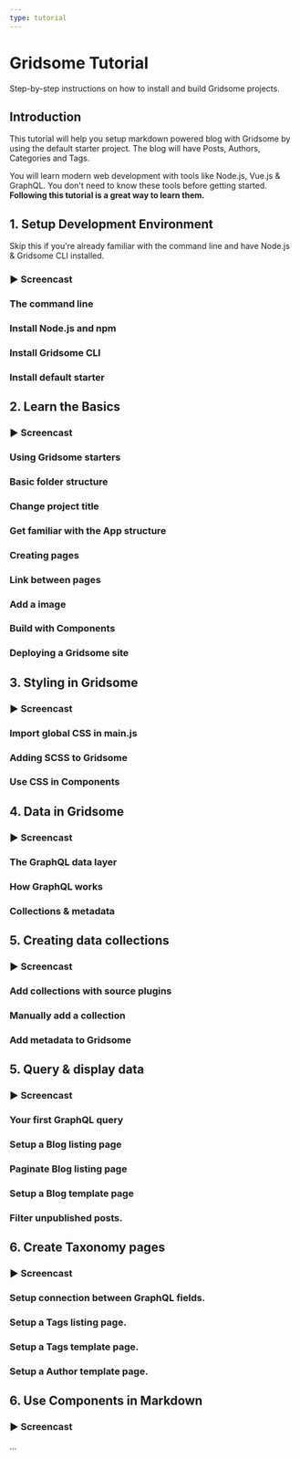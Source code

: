 ```yaml
---
type: tutorial
---
```


# Gridsome Tutorial
Step-by-step instructions on how to install and build Gridsome projects.

## Introduction
This tutorial will help you setup markdown powered blog with Gridsome by using the default starter project.
The blog will have Posts, Authors, Categories and Tags.

You will learn modern web development with tools like Node.js, Vue.js & GraphQL. You don't need to know these tools before getting started. **Following this tutorial is a great way to learn them.**


## 1. Setup Development Environment

Skip this if you're already familiar with the command line and have Node.js & Gridsome CLI installed.

### ▶︎ Screencast

### The command line

### Install Node.js and npm

### Install Gridsome CLI

### Install default starter


## 2. Learn the Basics

### ▶︎ Screencast

### Using Gridsome starters

### Basic folder structure

### Change project title

### Get familiar with the App structure

### Creating pages

### Link between pages

### Add a image

### Build with Components

### Deploying a Gridsome site


## 3. Styling in Gridsome

### ▶︎ Screencast

### Import global CSS in main.js

### Adding SCSS to Gridsome

### Use CSS in Components


## 4. Data in Gridsome

### ▶︎ Screencast

### The GraphQL data layer

### How GraphQL works

### Collections & metadata


## 5. Creating data collections

### ▶︎ Screencast

### Add collections with source plugins

### Manually add a collection

### Add metadata to Gridsome


## 5. Query & display data

### ▶︎ Screencast

### Your first GraphQL query
### Setup a Blog listing page
### Paginate Blog listing page
### Setup a Blog template page
### Filter unpublished posts.

## 6. Create Taxonomy pages

### ▶︎ Screencast

### Setup connection between GraphQL fields.
### Setup a Tags listing page.
### Setup a Tags template page.
### Setup a Author template page.

## 6. Use Components in Markdown

### ▶︎ Screencast
...
